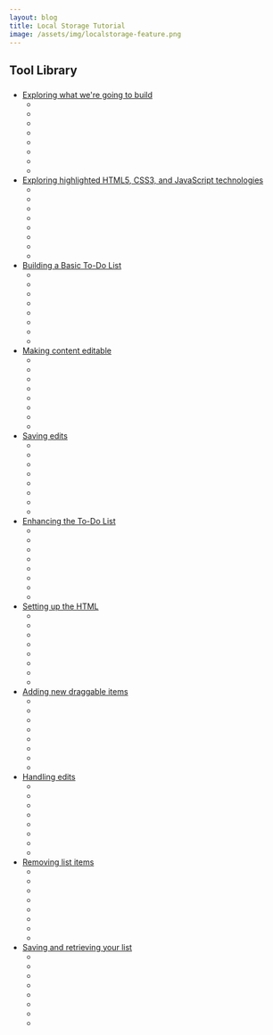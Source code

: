 ```yaml
---
layout: blog
title: Local Storage Tutorial
image: /assets/img/localstorage-feature.png
---
```



<article>
	<section>
		<h2>Tool Library</h2>
		<p></p>
	</section>
	<h3> </h3>
	<ul>
		<li><a href=""> Exploring what we're going to build </a>
			<ul>
				<li><a href=""></a></li>
				<li><a href=""></a></li>
				<li><a href=""></a></li>
				<li><a href=""></a></li>
				<li><a href=""></a></li>
				<li><a href=""></a></li>
				<li><a href=""></a></li>
				<li><a href=""></a></li>
			</ul>
		</li>
		<li><a href=""> Exploring highlighted HTML5, CSS3, and JavaScript technologies </a>
			<ul>
				<li><a href=""></a></li>
				<li><a href=""></a></li>
				<li><a href=""></a></li>
				<li><a href=""></a></li>
				<li><a href=""></a></li>
				<li><a href=""></a></li>
				<li><a href=""></a></li>
				<li><a href=""></a></li>
			</ul></li>
		<li><a href=""> Building a Basic To-Do List </a>
			<ul>
				<li><a href=""></a></li>
				<li><a href=""></a></li>
				<li><a href=""></a></li>
				<li><a href=""></a></li>
				<li><a href=""></a></li>
				<li><a href=""></a></li>
				<li><a href=""></a></li>
				<li><a href=""></a></li>
			</ul></li>
		<li><a href=""> Making content editable </a>
			<ul>
				<li><a href=""></a></li>
				<li><a href=""></a></li>
				<li><a href=""></a></li>
				<li><a href=""></a></li>
				<li><a href=""></a></li>
				<li><a href=""></a></li>
				<li><a href=""></a></li>
				<li><a href=""></a></li>
			</ul></li>
		<li><a href=""> Saving edits </a>
			<ul>
				<li><a href=""></a></li>
				<li><a href=""></a></li>
				<li><a href=""></a></li>
				<li><a href=""></a></li>
				<li><a href=""></a></li>
				<li><a href=""></a></li>
				<li><a href=""></a></li>
				<li><a href=""></a></li>
			</ul></li>
		<li><a href=""> Enhancing the To-Do List </a>
			<ul>
				<li><a href=""></a></li>
				<li><a href=""></a></li>
				<li><a href=""></a></li>
				<li><a href=""></a></li>
				<li><a href=""></a></li>
				<li><a href=""></a></li>
				<li><a href=""></a></li>
				<li><a href=""></a></li>
			</ul></li>
		<li><a href=""> Setting up the HTML </a>
			<ul>
				<li><a href=""></a></li>
				<li><a href=""></a></li>
				<li><a href=""></a></li>
				<li><a href=""></a></li>
				<li><a href=""></a></li>
				<li><a href=""></a></li>
				<li><a href=""></a></li>
				<li><a href=""></a></li>
			</ul></li>
		<li><a href=""> Adding new draggable items </a>
			<ul>
				<li><a href=""></a></li>
				<li><a href=""></a></li>
				<li><a href=""></a></li>
				<li><a href=""></a></li>
				<li><a href=""></a></li>
				<li><a href=""></a></li>
				<li><a href=""></a></li>
				<li><a href=""></a></li>
			</ul></li>
		<li><a href=""> Handling edits </a>
			<ul>
				<li><a href=""></a></li>
				<li><a href=""></a></li>
				<li><a href=""></a></li>
				<li><a href=""></a></li>
				<li><a href=""></a></li>
				<li><a href=""></a></li>
				<li><a href=""></a></li>
				<li><a href=""></a></li>
			</ul></li>
		<li><a href=""> Removing list items </a>
			<ul>
				<li><a href=""></a></li>
				<li><a href=""></a></li>
				<li><a href=""></a></li>
				<li><a href=""></a></li>
				<li><a href=""></a></li>
				<li><a href=""></a></li>
				<li><a href=""></a></li>
				<li><a href=""></a></li>
			</ul></li>
		<li><a href=""> Saving and retrieving your list </a>
			<ul>
				<li><a href=""></a></li>
				<li><a href=""></a></li>
				<li><a href=""></a></li>
				<li><a href=""></a></li>
				<li><a href=""></a></li>
				<li><a href=""></a></li>
				<li><a href=""></a></li>
				<li><a href=""></a></li>
			</ul></li> 
	</ul>






 

</article>